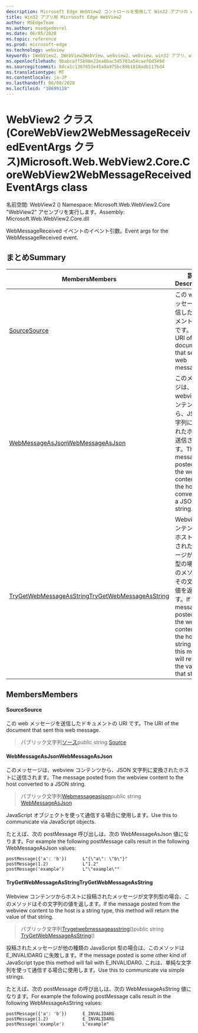 ```yaml
---
description: Microsoft Edge WebView2 コントロールを使用して Win32 アプリの web コンテンツをホストする
title: Win32 アプリ用 Microsoft Edge WebView2
author: MSEdgeTeam
ms.author: msedgedevrel
ms.date: 06/05/2020
ms.topic: reference
ms.prod: microsoft-edge
ms.technology: webview
keywords: IWebView2、IWebView2WebView、webview2、webview、win32 アプリ、win32、edge、ICoreWebView2、ICoreWebView2Controller、browser control、edge html
ms.openlocfilehash: 9babcaff5b90e22ea6bac5d5703a54caef6d349d
ms.sourcegitcommit: 8dca1c1367853e45a0a975bc89b1818adb117bd4
ms.translationtype: MT
ms.contentlocale: ja-JP
ms.lasthandoff: 06/08/2020
ms.locfileid: "10699118"
---
```

# <span data-ttu-id="eb309-104">WebView2 クラス (CoreWebView2WebMessageReceivedEventArgs クラス)</span><span class="sxs-lookup"><span data-stu-id="eb309-104">Microsoft.Web.WebView2.Core.CoreWebView2WebMessageReceivedEventArgs class</span></span> 

<span data-ttu-id="eb309-105">名前空間: WebView2 () </span><span class="sxs-lookup"><span data-stu-id="eb309-105">Namespace: Microsoft.Web.WebView2.Core</span></span>\
<span data-ttu-id="eb309-106">"WebView2" アセンブリを実行します。</span><span class="sxs-lookup"><span data-stu-id="eb309-106">Assembly: Microsoft.Web.WebView2.Core.dll</span></span>

<span data-ttu-id="eb309-107">WebMessageReceived イベントのイベント引数。</span><span class="sxs-lookup"><span data-stu-id="eb309-107">Event args for the WebMessageReceived event.</span></span>

## <span data-ttu-id="eb309-108">まとめ</span><span class="sxs-lookup"><span data-stu-id="eb309-108">Summary</span></span>

 <span data-ttu-id="eb309-109">Members</span><span class="sxs-lookup"><span data-stu-id="eb309-109">Members</span></span>                        | <span data-ttu-id="eb309-110">説明</span><span class="sxs-lookup"><span data-stu-id="eb309-110">Descriptions</span></span>
--------------------------------|---------------------------------------------
[<span data-ttu-id="eb309-111">Source</span><span class="sxs-lookup"><span data-stu-id="eb309-111">Source</span></span>](#source) | <span data-ttu-id="eb309-112">この web メッセージを送信したドキュメントの URI です。</span><span class="sxs-lookup"><span data-stu-id="eb309-112">The URI of the document that sent this web message.</span></span>
[<span data-ttu-id="eb309-113">WebMessageAsJson</span><span class="sxs-lookup"><span data-stu-id="eb309-113">WebMessageAsJson</span></span>](#webmessageasjson) | <span data-ttu-id="eb309-114">このメッセージは、webview コンテンツから、JSON 文字列に変換されたホストに送信されます。</span><span class="sxs-lookup"><span data-stu-id="eb309-114">The message posted from the webview content to the host converted to a JSON string.</span></span>
[<span data-ttu-id="eb309-115">TryGetWebMessageAsString</span><span class="sxs-lookup"><span data-stu-id="eb309-115">TryGetWebMessageAsString</span></span>](#trygetwebmessageasstring) | <span data-ttu-id="eb309-116">Webview コンテンツからホストに投稿されたメッセージが文字列型の場合、このメソッドはその文字列の値を返します。</span><span class="sxs-lookup"><span data-stu-id="eb309-116">If the message posted from the webview content to the host is a string type, this method will return the value of that string.</span></span>

## <span data-ttu-id="eb309-117">Members</span><span class="sxs-lookup"><span data-stu-id="eb309-117">Members</span></span>

#### <span data-ttu-id="eb309-118">Source</span><span class="sxs-lookup"><span data-stu-id="eb309-118">Source</span></span> 

<span data-ttu-id="eb309-119">この web メッセージを送信したドキュメントの URI です。</span><span class="sxs-lookup"><span data-stu-id="eb309-119">The URI of the document that sent this web message.</span></span>

> <span data-ttu-id="eb309-120">パブリック文字列[ソース](#source)</span><span class="sxs-lookup"><span data-stu-id="eb309-120">public string [Source](#source)</span></span>

#### <span data-ttu-id="eb309-121">WebMessageAsJson</span><span class="sxs-lookup"><span data-stu-id="eb309-121">WebMessageAsJson</span></span> 

<span data-ttu-id="eb309-122">このメッセージは、webview コンテンツから、JSON 文字列に変換されたホストに送信されます。</span><span class="sxs-lookup"><span data-stu-id="eb309-122">The message posted from the webview content to the host converted to a JSON string.</span></span>

> <span data-ttu-id="eb309-123">パブリック文字列[Webmessageasjson](#webmessageasjson)</span><span class="sxs-lookup"><span data-stu-id="eb309-123">public string [WebMessageAsJson](#webmessageasjson)</span></span>

<span data-ttu-id="eb309-124">JavaScript オブジェクトを使って通信する場合に使用します。</span><span class="sxs-lookup"><span data-stu-id="eb309-124">Use this to communicate via JavaScript objects.</span></span>

<span data-ttu-id="eb309-125">たとえば、次の postMessage 呼び出しは、次の WebMessageAsJson 値になります。</span><span class="sxs-lookup"><span data-stu-id="eb309-125">For example the following postMessage calls result in the following WebMessageAsJson values:</span></span>

```
postMessage({'a': 'b'})      L"{\"a\": \"b\"}"
postMessage(1.2)             L"1.2"
postMessage('example')       L"\"example\""
```

#### <span data-ttu-id="eb309-126">TryGetWebMessageAsString</span><span class="sxs-lookup"><span data-stu-id="eb309-126">TryGetWebMessageAsString</span></span> 

<span data-ttu-id="eb309-127">Webview コンテンツからホストに投稿されたメッセージが文字列型の場合、このメソッドはその文字列の値を返します。</span><span class="sxs-lookup"><span data-stu-id="eb309-127">If the message posted from the webview content to the host is a string type, this method will return the value of that string.</span></span>

> <span data-ttu-id="eb309-128">パブリック文字列[Trygetwebmessageasstring](#trygetwebmessageasstring)()</span><span class="sxs-lookup"><span data-stu-id="eb309-128">public string [TryGetWebMessageAsString](#trygetwebmessageasstring)()</span></span>

<span data-ttu-id="eb309-129">投稿されたメッセージが他の種類の JavaScript 型の場合は、このメソッドは E_INVALIDARG に失敗します。</span><span class="sxs-lookup"><span data-stu-id="eb309-129">If the message posted is some other kind of JavaScript type this method will fail with E_INVALIDARG.</span></span> <span data-ttu-id="eb309-130">これは、単純な文字列を使って通信する場合に使用します。</span><span class="sxs-lookup"><span data-stu-id="eb309-130">Use this to communicate via simple strings.</span></span>

<span data-ttu-id="eb309-131">たとえば、次の postMessage の呼び出しは、次の WebMessageAsString 値になります。</span><span class="sxs-lookup"><span data-stu-id="eb309-131">For example the following postMessage calls result in the following WebMessageAsString values:</span></span>

```
postMessage({'a': 'b'})      E_INVALIDARG
postMessage(1.2)             E_INVALIDARG
postMessage('example')       L"example"
```


